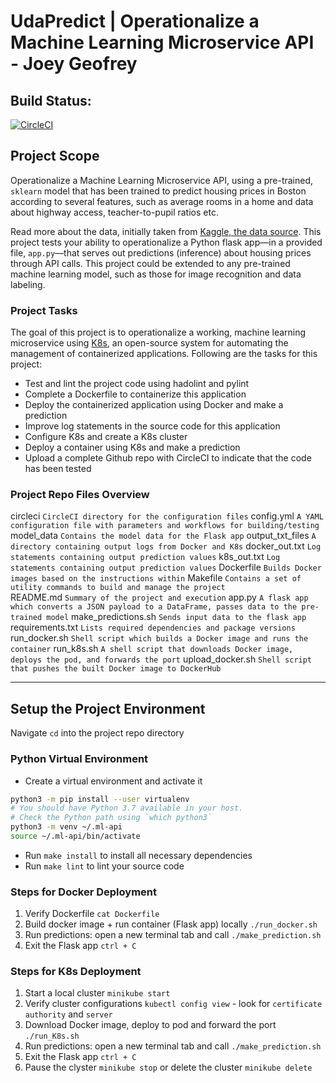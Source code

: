 # UdaPredict | Operationalize a Machine Learning Microservice API - Joey Geofrey

## Build Status:
[![CircleCI](https://dl.circleci.com/status-badge/img/gh/joeygeofrey/IAC-K8s-operationalize-ML-microservice-api/tree/main.svg?style=svg)](https://dl.circleci.com/status-badge/redirect/gh/joeygeofrey/IAC-K8s-operationalize-ML-microservice-api/tree/main)

## Project Scope

Operationalize a Machine Learning Microservice API, using a pre-trained, `sklearn` model that has been trained to predict housing prices in Boston according to several features, such as average rooms in a home and data about highway access, teacher-to-pupil ratios etc. 

Read more about the data, initially taken from [Kaggle, the data source](https://www.kaggle.com/c/boston-housing). This project tests your ability to operationalize a Python flask app—in a provided file, `app.py`—that serves out predictions (inference) about housing prices through API calls. This project could be extended to any pre-trained machine learning model, such as those for image recognition and data labeling.

### Project Tasks

The goal of this project is to operationalize a working, machine learning microservice using [K8s](https://kubernetes.io/), an open-source system for automating the management of containerized applications. Following are the tasks for this project:
* Test and lint the project code using hadolint and pylint
* Complete a Dockerfile to containerize this application
* Deploy the containerized application using Docker and make a prediction
* Improve log statements in the source code for this application
* Configure K8s and create a K8s cluster
* Deploy a container using K8s and make a prediction
* Upload a complete Github repo with CircleCI to indicate that the code has been tested

### Project Repo Files Overview

circleci `CircleCI directory for the configuration files`
config.yml `A YAML configuration file with parameters and workflows for building/testing`
model_data `Contains the model data for the Flask app`
output_txt_files `A directory containing output logs from Docker and K8s`
docker_out.txt `Log statements containing output prediction values`
k8s_out.txt `Log statements containing output prediction values`
Dockerfile `Builds Docker images based on the instructions within`
Makefile `Contains a set of utility commands to build and manage the project`  
README.md `Summary of the project and execution`
app.py `A flask app which converts a JSON payload to a DataFrame, passes data to the pre-trained model`
make_predictions.sh `Sends input data to the flask app`
requirements.txt `Lists required dependencies and package versions`
run_docker.sh `Shell script which builds a Docker image and runs the container`
run_k8s.sh `A shell script that downloads Docker image, deploys the pod, and forwards the port`
upload_docker.sh `Shell script that pushes the built Docker image to DockerHub`

---

## Setup the Project Environment
Navigate `cd` into the project repo directory

### Python Virtual Environment
* Create a virtual environment and activate it
```bash
python3 -m pip install --user virtualenv
# You should have Python 3.7 available in your host. 
# Check the Python path using `which python3`
python3 -m venv ~/.ml-api
source ~/.ml-api/bin/activate
```
* Run `make install` to install all necessary dependencies
* Run `make lint` to lint your source code

### Steps for Docker Deployment

1. Verify Dockerfile  `cat Dockerfile`
2. Build docker image + run container (Flask app) locally `./run_docker.sh`
3. Run predictions: open a new terminal tab and call `./make_prediction.sh`
3. Exit the Flask app `ctrl + C`

### Steps for K8s Deployment

1. Start a local cluster `minikube start`
2. Verify cluster configurations `kubectl config view`  - look for `certificate authority` and `server`
3. Download Docker image, deploy to pod and forward the port `./run_K8s.sh`
4. Run predictions: open a new terminal tab and call `./make_prediction.sh`
5. Exit the Flask app `ctrl + C`
6. Pause the clyster `minikube stop` or delete the cluster `minikube delete`